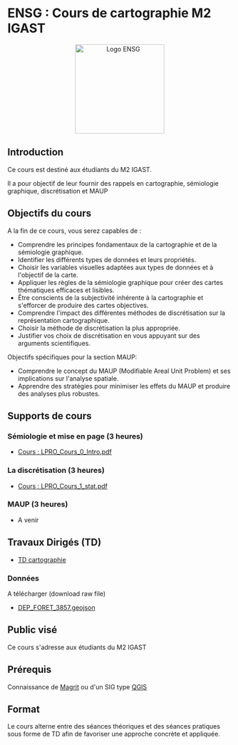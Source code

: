 # ENSG : Cours de cartographie M2 IGAST
<p align="center">
  <img src="https://upload.wikimedia.org/wikipedia/commons/3/39/Logo-ENSG-couleur-2023.svg" alt="Logo ENSG" width="200"/>
</p>

## Introduction

Ce cours est destiné aux étudiants du M2 IGAST. 

Il a pour objectif de leur fournir des rappels en cartographie, sémiologie graphique, discrétisation et MAUP

## Objectifs du cours

A la fin de ce cours, vous serez capables de :
 - Comprendre les principes fondamentaux de la cartographie et de la sémiologie graphique.
 - Identifier les différents types de données et leurs propriétés. 
 - Choisir les variables visuelles adaptées aux types de données et à l'objectif de la carte. 
 - Appliquer les règles de la sémiologie graphique pour créer des cartes thématiques efficaces et lisibles.
 - Être conscients de la subjectivité inhérente à la cartographie et s'efforcer de produire des cartes objectives. 
 - Comprendre l'impact des différentes méthodes de discrétisation sur la représentation cartographique. 
 - Choisir la méthode de discrétisation la plus appropriée. 
 - Justifier vos choix de discrétisation en vous appuyant sur des arguments scientifiques.

Objectifs spécifiques pour la section MAUP:
- Comprendre le concept du MAUP (Modifiable Areal Unit Problem) et ses implications sur l'analyse spatiale.
- Apprendre des stratégies pour minimiser les effets du MAUP et produire des analyses plus robustes.

## Supports de cours

### Sémiologie et mise en page (3 heures)
   - [Cours : LPRO_Cours_0_Intro.pdf](https://github.com/fbxyz/ENSG_L1PRO/blob/master/Cours/pdf/LPRO_Cours_0_Intro.pdf)

### La discrétisation (3 heures)
   - [Cours : LPRO_Cours_1_stat.pdf](https://github.com/fbxyz/ENSG_L1PRO/blob/master/Cours/pdf/LPRO_Cours_1_stat.pdf)

### MAUP (3 heures)
   - A venir

## Travaux Dirigés (TD) 
   - [TD cartographie](https://github.com/fbxyz/ENSG_L1PRO/blob/master/Cours/pdf/LPRO_TD_1_stat.pdf)
      
### Données 
A télécharger (download raw file)
  - [DEP_FORET_3857.geojson](https://github.com/fbxyz/ENSG_IGAST/blob/master/data/DEP_FORET_3857.geojson )

## Public visé
Ce cours s'adresse aux étudiants du M2 IGAST

## Prérequis
Connaissance de [Magrit](https://magrit.cnrs.fr/) ou d'un SIG type [QGIS](https://qgis.org/download/)

## Format

Le cours alterne entre des séances théoriques et des séances pratiques sous forme de TD afin de favoriser une approche concrète et appliquée.

